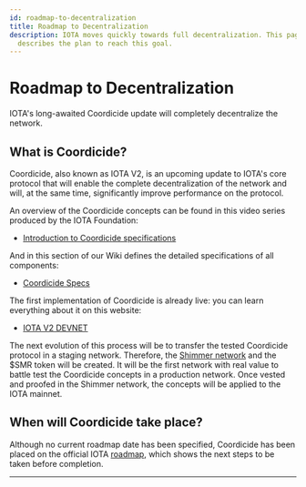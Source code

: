 ```yaml
---
id: roadmap-to-decentralization
title: Roadmap to Decentralization
description: IOTA moves quickly towards full decentralization. This page
  describes the plan to reach this goal.
---
```


# Roadmap to Decentralization

IOTA's long-awaited Coordicide update will completely decentralize the network.

## What is Coordicide?

Coordicide, also known as IOTA V2, is an upcoming update to IOTA's core protocol that will enable the complete decentralization of the network and will, at the same time, significantly improve performance on the protocol.

An overview of the Coordicide concepts  can be found in this video series produced by the IOTA Foundation:

- [Introduction to Coordicide specifications](https://www.youtube.com/playlist?list=PLMbc46iGTB_SVIdrzYuOBDcDD80co4iSF)

And in this section of our Wiki defines the detailed specifications of all components:

- [Coordicide Specs](/IOTA-2.0-Research-Specifications/Preface)

The first implementation of Coordicide is already live: you can learn everything about it on this website:

- [IOTA V2 DEVNET](https://v2.iota.org/)

The next evolution of this process will be to transfer the tested Coordicide protocol in a staging network. Therefore, the [Shimmer network](https://shimmer.network/) and the $SMR token will be created. It will be the first network with real value to battle test the Coordicide concepts in a production network. Once vested and proofed in the Shimmer network, the concepts will be applied to the IOTA mainnet.

## When will Coordicide take place?

Although no current roadmap date has been specified, Coordicide has been placed on the official IOTA [roadmap](https://roadmap.iota.org/coordicide), which shows the next steps to be taken before completion. 

---
